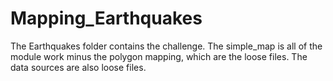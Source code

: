 # Mapping_Earthquakes

The Earthquakes folder contains the challenge. The simple_map is all of the module work minus the polygon mapping, which are the loose files. The data sources are also loose files.
